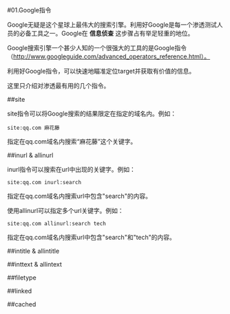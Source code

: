 #01.Google指令

  Google无疑是这个星球上最伟大的搜索引擎。利用好Google是每一个渗透测试人员的必备工具之一。Google在 __信息侦查__ 这步骤占有举足轻重的地位。
  
  Google搜索引擎一个甚少人知的一个很强大的工具的是Google指令（http://www.googleguide.com/advanced_operators_reference.html）。
  
  利用好Google指令，可以快速地瞄准定位target并获取有价值的信息。
  
  这里只介绍对渗透最有用的几个指令。

##site
  
  site指令可以将Google搜索的结果限定在指定的域名内。例如：
  
```
site:qq.com 麻花藤 
```

  指定在qq.com域名内搜索“麻花藤”这个关键字。

##inurl & allinurl

  inurl指令可以搜索在url中出现的关键字。例如：

```
site:qq.com inurl:search
```

  指定在qq.com域名内搜索url中包含"search"的内容。
  
  使用allinurl可以指定多个url关键字。例如：

```
site:qq.com allinurl:search tech
```
  
  指定在qq.com域名内搜索url中包含"search"和"tech"的内容。

##intitle & allintitle

##inttext & allintext

##filetype

##linked

##cached
